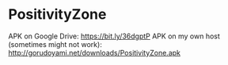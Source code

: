 # PositivityZone
APK on Google Drive: https://bit.ly/36dgptP
APK on my own host (sometimes might not work): http://gorudoyami.net/downloads/PositivityZone.apk

